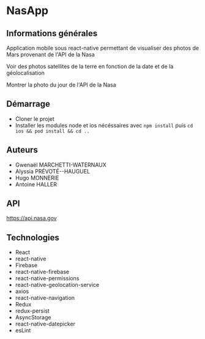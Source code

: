 # NasApp

## Informations générales

Application mobile sous react-native permettant de visualiser des photos de Mars provenant de l'API de la Nasa

Voir des photos satellites de la terre en fonction de la date et de la géolocalisation

Montrer la photo du jour de l'API de la Nasa

## Démarrage

- Cloner le projet 
- Installer les modules node et ios nécéssaires avec `npm install` puis `cd ios && pod install && cd ..`

## Auteurs

- Gwenaël MARCHETTI-WATERNAUX
- Alyssia PRÉVOTÉ--HAUGUEL
- Hugo MONNERIE
- Antoine HALLER

## API

https://api.nasa.gov

## Technologies

- React
- react-native
- Firebase
- react-native-firebase
- react-native-permissions
- react-native-geolocation-service
- axios
- react-native-navigation
- Redux
- redux-persist
- AsyncStorage
- react-native-datepicker
- esLint



